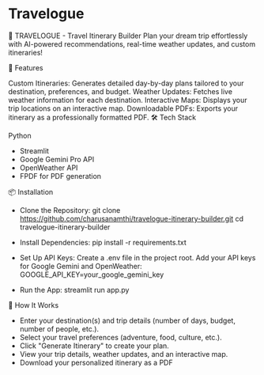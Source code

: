 # Travelogue
🧳 TRAVELOGUE - Travel Itinerary Builder  Plan your dream trip effortlessly with AI-powered recommendations, real-time weather updates, and custom itineraries!


🚀 Features

Custom Itineraries: Generates detailed day-by-day plans tailored to your destination, preferences, and budget.
Weather Updates: Fetches live weather information for each destination.
Interactive Maps: Displays your trip locations on an interactive map.
Downloadable PDFs: Exports your itinerary as a professionally formatted PDF.
🛠️ Tech Stack

Python
- Streamlit
- Google Gemini Pro API
- OpenWeather API
- FPDF for PDF generation

📦 Installation

* Clone the Repository:
git clone https://github.com/charusanamthi/travelogue-itinerary-builder.git
cd travelogue-itinerary-builder

* Install Dependencies:
pip install -r requirements.txt

* Set Up API Keys:
Create a .env file in the project root.
Add your API keys for Google Gemini and OpenWeather:
GOOGLE_API_KEY=your_google_gemini_key


* Run the App:
streamlit run app.py


📄 How It Works

- Enter your destination(s) and trip details (number of days, budget, number of people, etc.).
- Select your travel preferences (adventure, food, culture, etc.).
- Click "Generate Itinerary" to create your plan.
- View your trip details, weather updates, and an interactive map.
- Download your personalized itinerary as a PDF
